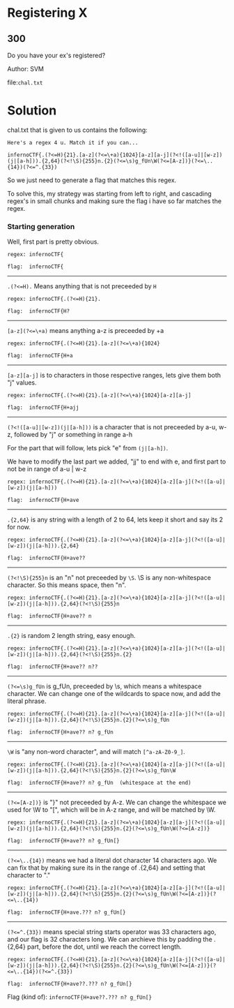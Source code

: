 # Registering X
## 300

Do you have your ex's registered?

Author: SVM

file:`chal.txt`

# Solution

chal.txt that is given to us contains the following:
```
Here's a regex 4 u. Match it if you can...

infernoCTF{.(?<=H){21}.[a-z](?<=\+a){1024}[a-z][a-j](?<!([a-u]|[w-z])(j|[a-h])).{2,64}(?<!\S){255}n.{2}(?<=\s)g_fUn\W(?<=[A-z])}(?<=\..{14})(?<=^.{33})
```

So we just need to generate a flag that matches this regex.

To solve this, my strategy was starting from left to right, and cascading regex's in small chunks and making sure the flag i have so far matches the regex.


### Starting generation
Well, first part is pretty obvious.

```
regex: infernoCTF{

flag:  infernoCTF{
```

---

`.(?<=H).` Means anything that is not preceeded by `H`

```
regex: infernoCTF{.(?<=H){21}.

flag:  infernoCTF{H?
```

---

`[a-z](?<=\+a)` means anything a-z is preceeded by +a

```
regex: infernoCTF{.(?<=H){21}.[a-z](?<=\+a){1024}

flag:  infernoCTF{H+a
```

---
`[a-z][a-j]` is to characters in those respective ranges, lets give them both "j" values.

```
regex: infernoCTF{.(?<=H){21}.[a-z](?<=\+a){1024}[a-z][a-j]

flag:  infernoCTF{H+ajj
```

---
`(?<!([a-u]|[w-z])(j|[a-h]))` is a character that is not preceeded by a-u, w-z, followed by "j" or something in range a-h

For the part that will follow, lets pick "e" from `(j|[a-h])`.

We have to modify the last part we added, "jj" to end with e, and first part to not be in range of a-u \| w-z

```
regex: infernoCTF{.(?<=H){21}.[a-z](?<=\+a){1024}[a-z][a-j](?<!([a-u]|[w-z])(j|[a-h]))

flag:  infernoCTF{H+ave
```

---
`.{2,64}` is any string with a length of 2 to 64, lets keep it short and say its 2 for now.

```
regex: infernoCTF{.(?<=H){21}.[a-z](?<=\+a){1024}[a-z][a-j](?<!([a-u]|[w-z])(j|[a-h])).{2,64}

flag:  infernoCTF{H+ave??
```

---
`(?<!\S){255}n` is an "n" not preceeded by `\S`. \S is any non-whitespace character. So this means space, then "n".

```
regex: infernoCTF{.(?<=H){21}.[a-z](?<=\+a){1024}[a-z][a-j](?<!([a-u]|[w-z])(j|[a-h])).{2,64}(?<!\S){255}n

flag:  infernoCTF{H+ave?? n
```

---
`.{2}` is random 2 length string, easy enough.

```
regex: infernoCTF{.(?<=H){21}.[a-z](?<=\+a){1024}[a-z][a-j](?<!([a-u]|[w-z])(j|[a-h])).{2,64}(?<!\S){255}n.{2}

flag:  infernoCTF{H+ave?? n??
```

---
`(?<=\s)g_fUn` is g_fUn, preceeded by \s, which means a whitespace character. We can change one of the wildcards to space now, and add the literal phrase.

```
regex: infernoCTF{.(?<=H){21}.[a-z](?<=\+a){1024}[a-z][a-j](?<!([a-u]|[w-z])(j|[a-h])).{2,64}(?<!\S){255}n.{2}(?<=\s)g_fUn

flag:  infernoCTF{H+ave?? n? g_fUn
```

---
`\W` is "any non-word character", and will match `[^a-zA-Z0-9_]`.

```
regex: infernoCTF{.(?<=H){21}.[a-z](?<=\+a){1024}[a-z][a-j](?<!([a-u]|[w-z])(j|[a-h])).{2,64}(?<!\S){255}n.{2}(?<=\s)g_fUn\W

flag:  infernoCTF{H+ave?? n? g_fUn  (whitespace at the end)
```

---
`(?<=[A-z])}` is "}" not preceeded by A-z. We can change the whitespace we used for \W to "[", which will be in A-z range, and will be matched by \W.

```
regex: infernoCTF{.(?<=H){21}.[a-z](?<=\+a){1024}[a-z][a-j](?<!([a-u]|[w-z])(j|[a-h])).{2,64}(?<!\S){255}n.{2}(?<=\s)g_fUn\W(?<=[A-z])}

flag:  infernoCTF{H+ave?? n? g_fUn[}
```

---
`(?<=\..{14})` means we had a literal dot character 14 characters ago. We can fix that by making sure its in the range of .{2,64} and setting that character to "."

```
regex: infernoCTF{.(?<=H){21}.[a-z](?<=\+a){1024}[a-z][a-j](?<!([a-u]|[w-z])(j|[a-h])).{2,64}(?<!\S){255}n.{2}(?<=\s)g_fUn\W(?<=[A-z])}(?<=\..{14})

flag:  infernoCTF{H+ave.??? n? g_fUn[}
```

---
`(?<=^.{33})` means special string starts operator was 33 characters ago, and our flag is 32 characters long. We can archieve this by padding the .{2,64} part, before the dot, until we reach the correct length.

```
regex: infernoCTF{.(?<=H){21}.[a-z](?<=\+a){1024}[a-z][a-j](?<!([a-u]|[w-z])(j|[a-h])).{2,64}(?<!\S){255}n.{2}(?<=\s)g_fUn\W(?<=[A-z])}(?<=\..{14})(?<=^.{33})

flag:  infernoCTF{H+ave??.??? n? g_fUn[}
```


Flag (kind of): `infernoCTF{H+ave??.??? n? g_fUn[}`






